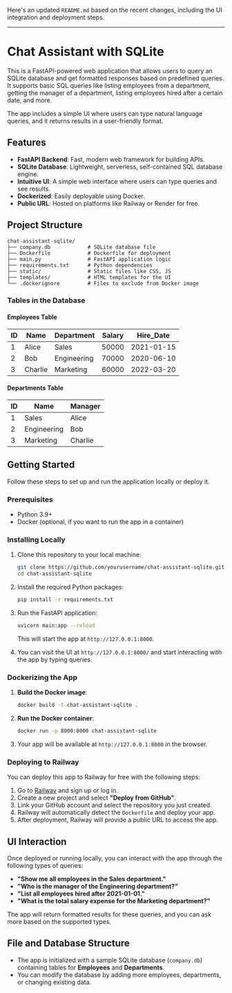 Here's an updated `README.md` based on the recent changes, including the UI integration and deployment steps.

---

# Chat Assistant with SQLite

This is a FastAPI-powered web application that allows users to query an SQLite database and get formatted responses based on predefined queries. It supports basic SQL queries like listing employees from a department, getting the manager of a department, listing employees hired after a certain date, and more.

The app includes a simple UI where users can type natural language queries, and it returns results in a user-friendly format.

## Features

- **FastAPI Backend**: Fast, modern web framework for building APIs.
- **SQLite Database**: Lightweight, serverless, self-contained SQL database engine.
- **Intuitive UI**: A simple web interface where users can type queries and see results.
- **Dockerized**: Easily deployable using Docker.
- **Public URL**: Hosted on platforms like Railway or Render for free.

## Project Structure

```
chat-assistant-sqlite/
├── company.db            # SQLite database file
├── Dockerfile            # Dockerfile for deployment
├── main.py               # FastAPI application logic
├── requirements.txt      # Python dependencies
├── static/               # Static files like CSS, JS
├── templates/            # HTML templates for the UI
└── .dockerignore         # Files to exclude from Docker image
```

### Tables in the Database

#### Employees Table

| ID  | Name    | Department  | Salary | Hire_Date  |
| --- | ------- | ----------- | ------ | ---------- |
| 1   | Alice   | Sales       | 50000  | 2021-01-15 |
| 2   | Bob     | Engineering | 70000  | 2020-06-10 |
| 3   | Charlie | Marketing   | 60000  | 2022-03-20 |

#### Departments Table

| ID  | Name        | Manager |
| --- | ----------- | ------- |
| 1   | Sales       | Alice   |
| 2   | Engineering | Bob     |
| 3   | Marketing   | Charlie |

## Getting Started

Follow these steps to set up and run the application locally or deploy it.

### Prerequisites

- Python 3.9+
- Docker (optional, if you want to run the app in a container)

### Installing Locally

1. Clone this repository to your local machine:

   ```bash
   git clone https://github.com/yourusername/chat-assistant-sqlite.git
   cd chat-assistant-sqlite
   ```

2. Install the required Python packages:

   ```bash
   pip install -r requirements.txt
   ```

3. Run the FastAPI application:

   ```bash
   uvicorn main:app --reload
   ```

   This will start the app at `http://127.0.0.1:8000`.

4. You can visit the UI at `http://127.0.0.1:8000/` and start interacting with the app by typing queries.

### Dockerizing the App

1. **Build the Docker image**:

   ```bash
   docker build -t chat-assistant-sqlite .
   ```

2. **Run the Docker container**:

   ```bash
   docker run -p 8000:8000 chat-assistant-sqlite
   ```

3. Your app will be available at `http://127.0.0.1:8000` in the browser.

### Deploying to Railway

You can deploy this app to Railway for free with the following steps:

1. Go to [Railway](https://railway.app/) and sign up or log in.
2. Create a new project and select **"Deploy from GitHub"**.
3. Link your GitHub account and select the repository you just created.
4. Railway will automatically detect the `Dockerfile` and deploy your app.
5. After deployment, Railway will provide a public URL to access the app.

## UI Interaction

Once deployed or running locally, you can interact with the app through the following types of queries:

- **"Show me all employees in the Sales department."**
- **"Who is the manager of the Engineering department?"**
- **"List all employees hired after 2021-01-01."**
- **"What is the total salary expense for the Marketing department?"**

The app will return formatted results for these queries, and you can ask more based on the supported types.

## File and Database Structure

- The app is initialized with a sample SQLite database (`company.db`) containing tables for **Employees** and **Departments**.
- You can modify the database by adding more employees, departments, or changing existing data.
